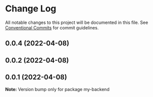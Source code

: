 # Change Log

All notable changes to this project will be documented in this file.
See [Conventional Commits](https://conventionalcommits.org) for commit guidelines.

## 0.0.4 (2022-04-08)



## 0.0.2 (2022-04-08)



## 0.0.1 (2022-04-08)

**Note:** Version bump only for package my-backend
